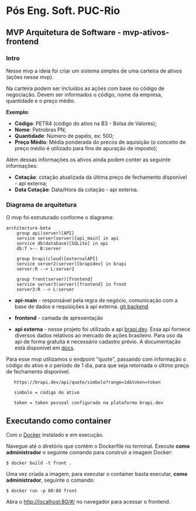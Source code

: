 # Pós Eng. Soft. PUC-Rio
## MVP Arquitetura de Software - mvp-ativos-frontend

### Intro

Nesse mvp a ideia foi criar um sistema simples de uma carteira de ativos (ações nesse mvp).

Na carteira podem ser incluídos as ações com base no código de negociação. Devem ser informados o código, nome da empresa, quantidade e o preço médio.

**Exemplo:**

* **Código**: PETR4 (código do ativo na B3 - Bolsa de Valores);
* **Nome**: Petrobras PN;
* **Quantidade**: Número de papéis, ex: 500;
* **Preço Médio**: Média ponderada do precos de aquisição (o conceito de preço médio é utilizado para fins de apuração de imposto);

Além dessas informações os ativos ainda podem conter as seguinte informações:

* **Cotação**: cotação atualizada da última preço de fechamento disponível - api externa;
* **Data Cotação**: Data/Hora da cotação - api externa.

### Diagrama de arquitetura

O mvp foi estruturado conforme o diagrama:

```mermaid
architecture-beta
    group api(server)[API]
    service server(server)[api_main] in api
    service db(database)[SQLite] in api
    db:T >-- B:server

    group brapi(cloud)[externalAPI]
    service server2(server)[brapidev] in brapi
    server:R --> L:server2

    group front(server)[frontend]
    service server3(server)[frontend] in front
    server3:R --> L:server
```

* **api-main** - responsável pela regra de negócio, comunicação com a base de dados e requisições à api externa. [git backend](github.com/rafgartzia/mvp-ativos-api-main)

* **frontend** - camada de apresentação

* **api externa** - nesse projeto foi utilizado a api [brapi.dev](brapi.dev). Essa api fornece diversos dados relativos ao mercado de ações brasileiro. Para uso da api de forma gratuita é necessário cadastro prévio. A documentação está disponível em [docs](brapi.dev/docs).

Para esse mvp utilizamos o endpoint "quote", passando com informação o código do ativo e o período de 1 dia, para que seja retornada o último preço de fechamento disponível.

```
   https://brapi.dev/api/quote/simbolo?range=1d&token=token
```
```
   simbolo = código do ativo
```
```
   token = token pessoal configurado na plataforma brapi.dev
```

## Executando como container

Com o [Docker](https://docs.docker.com/engine/install/) instalado e em execução.

Navegue até o diretório que contém o Dockerfile no terminal.
Execute **como administrador** o seguinte comando para construir a imagem Docker:

```
$ docker build -t front .
```

Uma vez criada a imagem, para executar o container basta executar, **como administrador**, seguinte o comando:

```
$ docker run -p 80:80 front
```

Abra o [http://localhost:80/#/](http://localhost:80/#/) no navegador para acessar o frontend.
